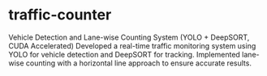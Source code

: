 # traffic-counter
Vehicle Detection and Lane-wise Counting System (YOLO + DeepSORT, CUDA Accelerated) Developed a real-time traffic monitoring system using YOLO for vehicle detection and DeepSORT for tracking. Implemented lane-wise counting with a horizontal line approach to ensure accurate results. 
